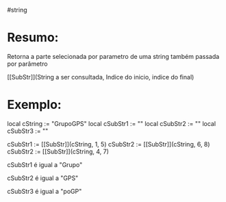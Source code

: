 #string 



# Resumo:
Retorna a parte selecionada por parametro de uma string também passada por parâmetro



[[SubStr]](String a ser consultada, Indice do inicio, indice do final)

# Exemplo:

local cString     := "GrupoGPS"
local cSubStr1  := ""
local cSubStr2  := ""
local cSubStr3  := ""

cSubStr1 := [[SubStr]](cString, 1, 5)
cSubStr2 := [[SubStr]](cString, 6, 8)
cSubStr2 := [[SubStr]](cString, 4, 7)


cSubStr1 é igual a "Grupo"

cSubStr2 é igual a "GPS"

cSubStr3 é igual a "poGP"